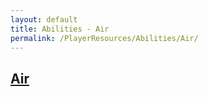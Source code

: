 ```yaml
---
layout: default
title: Abilities - Air
permalink: /PlayerResources/Abilities/Air/
---
```

## [Air](#Air)
